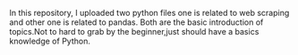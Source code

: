In this repository, I uploaded two python files one is related to web scraping and other one is related to pandas.
Both are the basic introduction of topics.Not to hard to grab by the beginner,just should have a basics knowledge of Python. 
